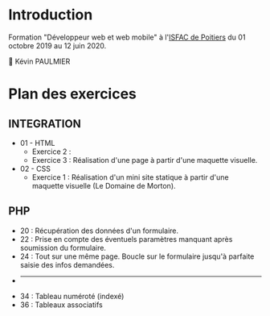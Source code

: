 # Introduction

Formation "Développeur web et web mobile" à l'[ISFAC de Poitiers](https://www.formation-isfac.com) du 01 octobre 2019 au 12 juin 2020.

:boy: Kévin PAULMIER

# Plan des exercices

## INTEGRATION
* 01 - HTML
    * Exercice 2 :
    * Exercice 3 : Réalisation d'une page à partir d'une maquette visuelle.
* 02 - CSS
    * Exercice 1 : Réalisation d'un mini site statique à partir d'une maquette visuelle (Le Domaine de Morton).

## PHP
* 20 : Récupération des données d'un formulaire.
* 22 : Prise en compte des éventuels paramètres manquant après soumission du formulaire.
* 24 : Tout sur une même page. Boucle sur le formulaire jusqu'à parfaite saisie des infos demandées.
* -----
* 34 : Tableau numéroté (indexé)
* 36 : Tableaux associatifs
